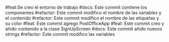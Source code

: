 #feat:Se creo el entorno de trabajo
#docs: Este commit contiene los componentes
#refactor: Este commit modifico el nombre de las variables y el contenido
#refactor: Este commit modifico el nombre de las etiquetas y su color
#feat: Este commit agrego PostOfficeApp
#feat: Este commit creo y añido contenido a la clase SignUpScreen
#docs: Este commit añido nuevos strings
#refactor: Este commit modifico las variables

